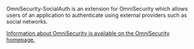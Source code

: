 OmniSecurity-SocialAuth is an extension for OmniSecurity which allows users of an application to authenticate using external providers such as social networks. 

[Information about OmniSecurity is available on the OmniSecurity homepage.](http://omnisecurity.omnifaces.org)